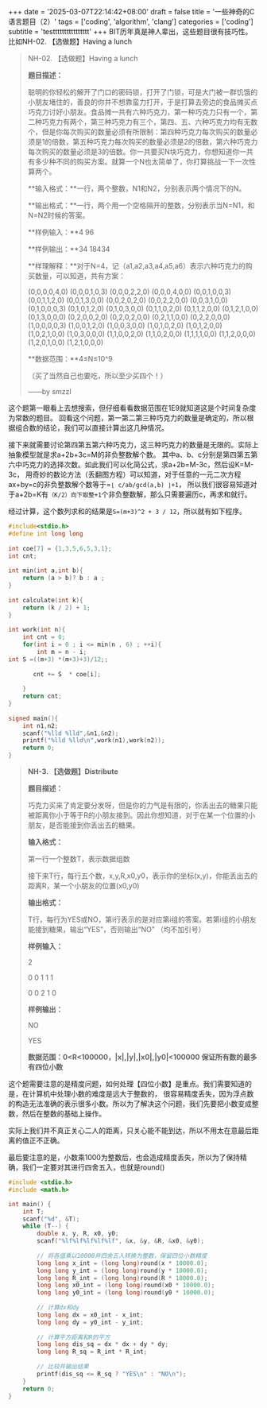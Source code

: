 +++
date = '2025-03-07T22:14:42+08:00'
draft = false
title = '一些神奇的C语言题目（2）'
tags = ['coding', 'algorithm', 'clang']
categories = ['coding']
subtitle = 'testttttttttttttttt'
+++
BIT历年真是神人辈出，这些题目很有技巧性。
比如NH-02. 【选做题】Having a lunch
> NH-02. 【选做题】Having a lunch
>
> **题目描述：**
>
> ​    聪明的你轻松的解开了门口的密码锁，打开了门锁，可是大门被一群饥饿的小朋友堵住的，善良的你并不想靠蛮力打开，于是打算去旁边的食品摊买点巧克力讨好小朋友。食品摊一共有六种巧克力，第一种巧克力只有一个，第二种巧克力有两个，第三种巧克力有三个，第四、五、六种巧克力均有无数个，但是你每次购买的数量必须有所限制：第四种巧克力每次购买的数量必须是1的倍数，第五种巧克力每次购买的数量必须是2的倍数，第六种巧克力每次购买的数量必须是3的倍数。你一共要买N块巧克力，你想知道你一共有多少种不同的购买方案。就算一个N也太简单了，你打算挑战一下一次性算两个。
>
> **输入格式：**一行，两个整数，N1和N2，分别表示两个情况下的N。
>
> **输出格式：**一行，两个用一个空格隔开的整数，分别表示当N=N1，和N=N2时候的答案。
>
> **样例输入：**4 96
>
> **样例输出：**34 18434
>
> **样理解释：**对于N=4，记（a1,a2,a3,a4,a5,a6）表示六种巧克力的购买数量，可以知道，共有方案：
>
> (0,0,0,0,4,0) (0,0,0,1,0,3) (0,0,0,2,2,0) (0,0,0,4,0,0) (0,0,1,0,0,3) (0,0,1,1,2,0) (0,0,1,3,0,0) (0,0,2,0,2,0) (0,0,2,2,0,0) (0,0,3,1,0,0) (0,1,0,0,0,3) (0,1,0,1,2,0) (0,1,0,3,0,0) (0,1,1,0,2,0) (0,1,1,2,0,0) (0,1,2,1,0,0) (0,1,3,0,0,0) (0,2,0,0,2,0) (0,2,0,2,0,0) (0,2,1,1,0,0) (0,2,2,0,0,0) (1,0,0,0,0,3) (1,0,0,1,2,0) (1,0,0,3,0,0) (1,0,1,0,2,0) (1,0,1,2,0,0) (1,0,2,1,0,0) (1,0,3,0,0,0) (1,1,0,0,2,0) (1,1,0,2,0,0) (1,1,1,1,0,0) (1,1,2,0,0,0) (1,2,0,1,0,0) (1,2,1,0,0,0)
>
> **数据范围：**4≤N≤10^9
>
> （买了当然自己也要吃，所以至少买四个！）
>
> ——by smzzl

这个题第一眼看上去想搜索，但仔细看看数据范围在1E9就知道这是个时间复杂度为常数的题目。
回看这个问题，第一第二第三种巧克力的数量是确定的，所以根据组合数的结论，我们可以直接计算出这几种情况。

接下来就需要讨论第四第五第六种巧克力，这三种巧克力的数量是无限的。实际上抽象模型就是求a+2b+3c=M的非负整数解个数。
其中a、b、c分别是第四第五第六中巧克力的选择次数。如此我们可以化简公式，求a+2b=M-3c，然后设K=M-3c，
用奇妙的数论方法（丢翻图方程）可以知道，对于任意的一元二次方程ax+by=c的非负整数解个数等于=`⌊ c/ab/gcd(a,b) ⌋+1`，
所以我们很容易知道对于a+2b=K有`（K/2）向下取整+1`个非负整数解，那么只需要遍历c，再求和就行。

经过计算，这个数列求和的结果是`S=(m+3)^2 + 3 / 12`，所以就有如下程序。

```c
#include<stdio.h>  
#define int long long  
  
int coe[7] = {1,3,5,6,5,3,1};  
int cnt;  
  
int min(int a,int b){  
    return (a > b)? b : a ;  
}  
  
int calculate(int k){  
    return (k / 2) + 1;  
}  
  
int work(int n){  
    int cnt = 0;  
    for(int i = 0 ; i <= min(n , 6) ; ++i){  
        int m = n - i;  
int S =((m+3) *(m+3)+3)/12;;  
  
       cnt += S  * coe[i];  
          
    }  
    return cnt;  
}  
  
signed main(){  
    int n1,n2;  
    scanf("%lld %lld",&n1,&n2);  
    printf("%lld %lld\n",work(n1),work(n2));  
    return 0;  
}  

```


> **NH-3. 【选做题】Distribute**
>
> **题目描述：**
>
>    巧克力买来了肯定要分发呀，但是你的力气是有限的，你丢出去的糖果只能被距离你小于等于R的小朋友接到。因此你想知道，对于在某一个位置的小朋友，是否能接到你丢出去的糖果。
>
> **输入格式：**
>
>    第一行一个整数T，表示数据组数
>
>    接下来T行，每行五个数，x,y,R,x0,y0，表示你的坐标(x,y)，你能丢出去的距离R，某一个小朋友的位置(x0,y0)
>
> **输出格式：**
>
>    T行，每行为YES或NO，第i行表示的是对应第i组的答案。若第i组的小朋友能接到糖果，输出“YES”，否则输出“NO” （均不加引号）
>
> **样例输入：**
>
>    2
>
>    0 0 1 1 1
>
>    0 0 2 1 0
>
> **样例输出：**
>
>    NO
>
>    YES
>
> **数据范围：**0<R<100000，|x|,|y|,|x0|,|y0|<100000   保证所有数的最多有**四位小数**

这个题需要注意的是精度问题，如何处理【四位小数】是重点。我们需要知道的是，在计算机中处理小数的难度是远大于整数的，
很容易精度丢失，因为浮点数的构造无法准确的表示很多小数。所以为了解决这个问题，我们先要把小数变成整数，然后在整数的基础上操作。

实际上我们并不真正关心二人的距离，只关心能不能到达，所以不用太在意最后距离的值正不正确。

最后要注意的是，小数乘1000为整数后，也会造成精度丢失，所以为了保持精确，我们一定要对其进行四舍五入，也就是round()

```c
#include <stdio.h>
#include <math.h>

int main() {
    int T;
    scanf("%d", &T);
    while (T--) {
        double x, y, R, x0, y0;
        scanf("%lf%lf%lf%lf%lf", &x, &y, &R, &x0, &y0);
        
        // 将各值乘以10000并四舍五入转换为整数，保留四位小数精度
        long long x_int = (long long)round(x * 10000.0);
        long long y_int = (long long)round(y * 10000.0);
        long long R_int = (long long)round(R * 10000.0);
        long long x0_int = (long long)round(x0 * 10000.0);
        long long y0_int = (long long)round(y0 * 10000.0);
        
        // 计算dx和dy
        long long dx = x0_int - x_int;
        long long dy = y0_int - y_int;
        
        // 计算平方距离和R的平方
        long long dis_sq = dx * dx + dy * dy;
        long long R_sq = R_int * R_int;
        
        // 比较并输出结果
        printf(dis_sq <= R_sq ? "YES\n" : "NO\n");
    }
    return 0;
}
```